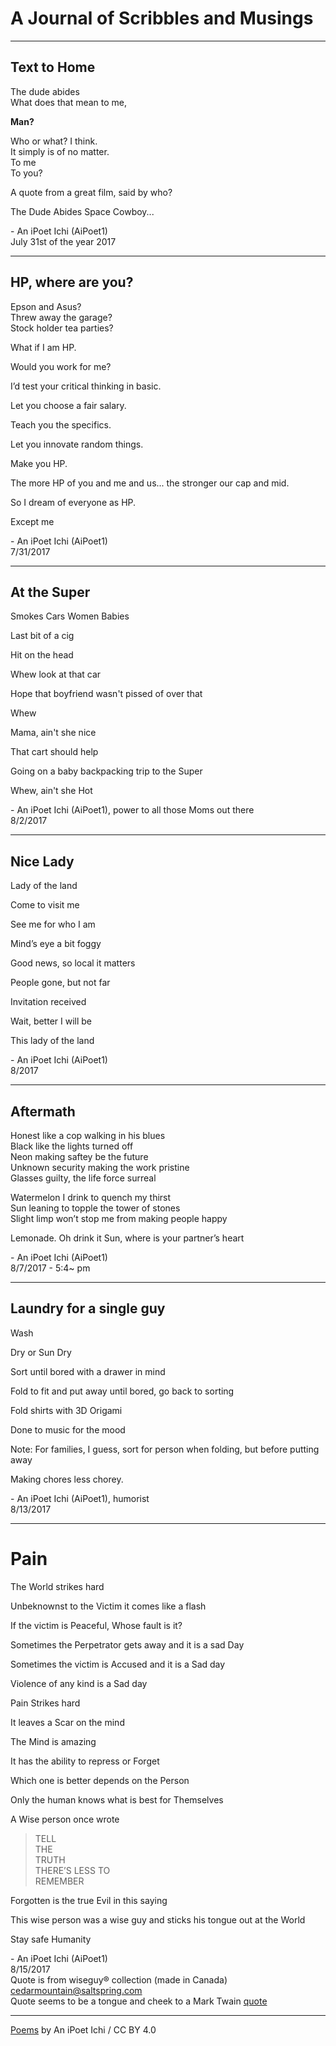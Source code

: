 # A Journal of Scribbles and Musings
---

## Text to Home

The dude abides  
What does that mean to me,

**Man?**  

Who or what?
I think.  
It simply is of no matter.  
To me  
To you?

A quote from a great film, said by who?

The Dude Abides Space Cowboy...

\- An iPoet Ichi (AiPoet1)  
July 31st of the year 2017

---

## HP, where are you?
Epson and Asus?  
Threw away the garage?  
Stock holder tea parties?  

What if I am HP.

Would you work for me?

I’d test your critical thinking in basic.

Let you choose a fair salary.

Teach you the specifics.

Let you innovate random things.

Make you HP.

The more HP of you and me and us...  the stronger our cap and mid.

So I dream of everyone as HP.

Except me

\- An iPoet Ichi (AiPoet1)  
7/31/2017

---

## At the Super
Smokes Cars Women Babies

Last bit of a cig

Hit on the head

Whew look at that car

Hope that boyfriend wasn't pissed of over that 

Whew

Mama, ain't she nice

That cart should help

Going on a baby backpacking trip to the Super

Whew, ain't she Hot

\- An iPoet Ichi (AiPoet1), power to all those Moms out there  
8/2/2017

---
## Nice Lady

Lady of the land

Come to visit me

See me for who I am

Mind’s eye a bit foggy

Good news, so local it matters

People gone, but not far

Invitation received

Wait, better I will be 

This lady of the land

\- An iPoet Ichi (AiPoet1)  
8/2017

---

## Aftermath
Honest like a cop walking in his blues  
Black like the lights turned off  
Neon making saftey be the future  
Unknown security making the work pristine  
Glasses guilty, the life force surreal  

Watermelon I drink to quench my thirst  
Sun leaning to topple the tower of stones  
Slight limp won’t stop me from making people happy  

Lemonade. Oh drink it Sun, where is your partner’s heart  

\- An iPoet Ichi (AiPoet1)  
8/7/2017 - 5:4~ pm 

---

## Laundry for a single guy

Wash

Dry or Sun Dry

Sort until bored with a drawer in mind

Fold to fit and put away until bored, go back to sorting

Fold shirts with 3D Origami

Done to music for the mood

Note: For families, I guess, sort for person when folding, but before putting away

Making chores less chorey.

\- An iPoet Ichi (AiPoet1), humorist  
8/13/2017

---

# Pain

The World strikes hard

Unbeknownst to the Victim it comes like a flash

If the victim is Peaceful, Whose fault is it?

Sometimes the Perpetrator gets away and it is a sad Day

Sometimes the victim is Accused and it is a Sad day

Violence of any kind is a Sad day

Pain Strikes hard 

It leaves a Scar on the mind

The Mind is amazing 

It has the ability to repress or Forget

Which one is better depends on the Person

Only the human knows what is best for Themselves

A Wise person once wrote 

> TELL  
> THE  
> TRUTH  
> THERE’S LESS TO  
> REMEMBER  

Forgotten is the true Evil in this saying

This wise person was a wise guy and sticks his tongue out at the World

Stay safe Humanity 

\- An iPoet Ichi (AiPoet1)  
8/15/2017  
Quote is from wiseguy® collection (made in Canada) cedarmountain@saltspring.com  
Quote seems to be a tongue and cheek to a Mark Twain [quote](https://goo.gl/xNLQb1)

---
[Poems](https://aipoet1.github.io/poetry) by An iPoet Ichi / CC BY 4.0
